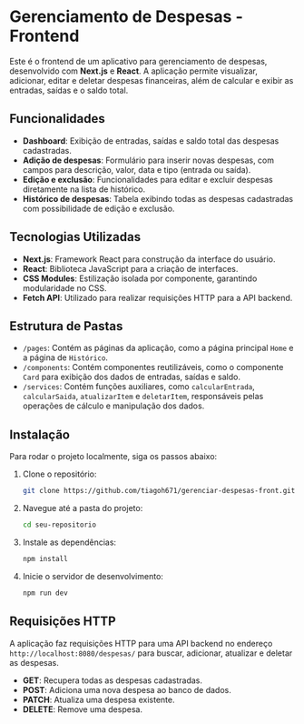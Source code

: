 
# Gerenciamento de Despesas - Frontend

Este é o frontend de um aplicativo para gerenciamento de despesas, desenvolvido com **Next.js** e **React**. A aplicação permite visualizar, adicionar, editar e deletar despesas financeiras, além de calcular e exibir as entradas, saídas e o saldo total.

## Funcionalidades

- **Dashboard**: Exibição de entradas, saídas e saldo total das despesas cadastradas.
- **Adição de despesas**: Formulário para inserir novas despesas, com campos para descrição, valor, data e tipo (entrada ou saída).
- **Edição e exclusão**: Funcionalidades para editar e excluir despesas diretamente na lista de histórico.
- **Histórico de despesas**: Tabela exibindo todas as despesas cadastradas com possibilidade de edição e exclusão.

## Tecnologias Utilizadas

- **Next.js**: Framework React para construção da interface do usuário.
- **React**: Biblioteca JavaScript para a criação de interfaces.
- **CSS Modules**: Estilização isolada por componente, garantindo modularidade no CSS.
- **Fetch API**: Utilizado para realizar requisições HTTP para a API backend.

## Estrutura de Pastas

- `/pages`: Contém as páginas da aplicação, como a página principal `Home` e a página de `Histórico`.
- `/components`: Contém componentes reutilizáveis, como o componente `Card` para exibição dos dados de entradas, saídas e saldo.
- `/services`: Contém funções auxiliares, como `calcularEntrada`, `calcularSaida`, `atualizarItem` e `deletarItem`, responsáveis pelas operações de cálculo e manipulação dos dados.

## Instalação

Para rodar o projeto localmente, siga os passos abaixo:

1. Clone o repositório:

   ```bash
   git clone https://github.com/tiagoh671/gerenciar-despesas-front.git
   ```

2. Navegue até a pasta do projeto:

   ```bash
   cd seu-repositorio
   ```

3. Instale as dependências:

   ```bash
   npm install
   ```

4. Inicie o servidor de desenvolvimento:

   ```bash
   npm run dev
   ```


## Requisições HTTP

A aplicação faz requisições HTTP para uma API backend no endereço `http://localhost:8080/despesas/` para buscar, adicionar, atualizar e deletar as despesas.

- **GET**: Recupera todas as despesas cadastradas.
- **POST**: Adiciona uma nova despesa ao banco de dados.
- **PATCH**: Atualiza uma despesa existente.
- **DELETE**: Remove uma despesa.
